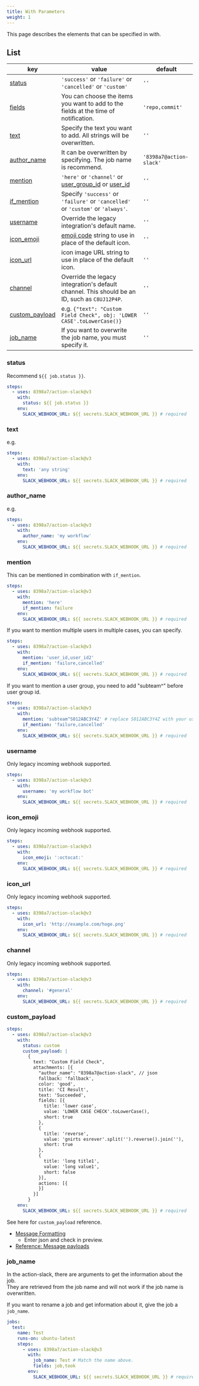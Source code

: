 ```yaml
---
title: With Parameters
weight: 1
---
```


This page describes the elements that can be specified in with.

## List

| key                                    | value                                                                                                                                                                                                | default                 |
| -------------------------------------- | ---------------------------------------------------------------------------------------------------------------------------------------------------------------------------------------------------- | ----------------------- |
| [status](/usage/with#status)                 | `'success'` or `'failure'` or `'cancelled'` or `'custom'`                                                                                                                                            | `''`                    |
| [fields](/usage/fields)                      | You can choose the items you want to add to the fields at the time of notification.                                                                                                                  | `'repo,commit'`         |
| [text](/usage/with#text)                     | Specify the text you want to add. All strings will be overwritten.                                                                                                                                   | `''`                    |
| [author_name](/usage/with#author_name)       | It can be overwritten by specifying. The job name is recommend.                                                                                                                                      | `'8398a7@action-slack'` |
| [mention](/usage/with#mention)               | `'here'` or `'channel'` or [user_group_id](https://api.slack.com/reference/surfaces/formatting#mentioning-groups) or [user_id](https://api.slack.com/reference/surfaces/formatting#mentioning-users) | `''`                    |
| [if_mention](/usage/with#mention)            | Specify `'success'` or `'failure'` or `'cancelled'` or `'custom'` or `'always'`.                                                                                                                     | `''`                    |
| [username](/usage/with#username)             | Override the legacy integration's default name.                                                                                                                                                      | `''`                    |
| [icon_emoji](/usage/with#icon_emoji)         | [emoji code](https://www.webfx.com/tools/emoji-cheat-sheet/) string to use in place of the default icon.                                                                                             | `''`                    |
| [icon_url](/usage/with#icon_url)             | icon image URL string to use in place of the default icon.                                                                                                                                           | `''`                    |
| [channel](/usage/with#channel)               | Override the legacy integration's default channel. This should be an ID, such as `C8UJ12P4P`.                                                                                                        | `''`                    |
| [custom_payload](/usage/with#custom_payload) | e.g. `{"text": "Custom Field Check", obj: 'LOWER CASE'.toLowerCase()}`                                                                                                                               | `''`                    |
| [job_name](/usage/with#job_name)             | If you want to overwrite the job name, you must specify it.                                                                                                                                          | `''`                    |

### status

Recommend `${{ job.status }}`.

```yaml
steps:
  - uses: 8398a7/action-slack@v3
    with:
      status: ${{ job.status }}
    env:
      SLACK_WEBHOOK_URL: ${{ secrets.SLACK_WEBHOOK_URL }} # required
```

### text

e.g.

```yaml
steps:
  - uses: 8398a7/action-slack@v3
    with:
      text: 'any string'
    env:
      SLACK_WEBHOOK_URL: ${{ secrets.SLACK_WEBHOOK_URL }} # required
```

### author_name

e.g.

```yaml
steps:
  - uses: 8398a7/action-slack@v3
    with:
      author_name: 'my workflow'
    env:
      SLACK_WEBHOOK_URL: ${{ secrets.SLACK_WEBHOOK_URL }} # required
```

### mention

This can be mentioned in combination with `if_mention`.

```yaml
steps:
  - uses: 8398a7/action-slack@v3
    with:
      mention: 'here'
      if_mention: failure
    env:
      SLACK_WEBHOOK_URL: ${{ secrets.SLACK_WEBHOOK_URL }} # required
```

If you want to mention multiple users in multiple cases, you can specify.

```yaml
steps:
  - uses: 8398a7/action-slack@v3
    with:
      mention: 'user_id,user_id2'
      if_mention: 'failure,cancelled'
    env:
      SLACK_WEBHOOK_URL: ${{ secrets.SLACK_WEBHOOK_URL }} # required
```

If you want to mention a user group, you need to add "subteam^" before user group id. 

```yaml
steps:
  - uses: 8398a7/action-slack@v3
    with:
      mention: 'subteam^S012ABC3Y4Z' # replace S012ABC3Y4Z with your user group id 
      if_mention: 'failure,cancelled'
    env:
      SLACK_WEBHOOK_URL: ${{ secrets.SLACK_WEBHOOK_URL }} # required
```


### username

Only legacy incoming webhook supported.

```yaml
steps:
  - uses: 8398a7/action-slack@v3
    with:
      username: 'my workflow bot'
    env:
      SLACK_WEBHOOK_URL: ${{ secrets.SLACK_WEBHOOK_URL }} # required
```

### icon_emoji

Only legacy incoming webhook supported.

```yaml
steps:
  - uses: 8398a7/action-slack@v3
    with:
      icon_emoji: ':octocat:'
    env:
      SLACK_WEBHOOK_URL: ${{ secrets.SLACK_WEBHOOK_URL }} # required
```

### icon_url

Only legacy incoming webhook supported.

```yaml
steps:
  - uses: 8398a7/action-slack@v3
    with:
      icon_url: 'http://example.com/hoge.png'
    env:
      SLACK_WEBHOOK_URL: ${{ secrets.SLACK_WEBHOOK_URL }} # required
```

### channel

Only legacy incoming webhook supported.

```yaml
steps:
  - uses: 8398a7/action-slack@v3
    with:
      channel: '#general'
    env:
      SLACK_WEBHOOK_URL: ${{ secrets.SLACK_WEBHOOK_URL }} # required
```

### custom_payload

```yaml
steps:
  - uses: 8398a7/action-slack@v3
    with:
      status: custom
      custom_payload: |
        {
          text: "Custom Field Check",
          attachments: [{
            "author_name": "8398a7@action-slack", // json
            fallback: 'fallback',
            color: 'good',
            title: 'CI Result',
            text: 'Succeeded',
            fields: [{
              title: 'lower case',
              value: 'LOWER CASE CHECK'.toLowerCase(),
              short: true
            },
            {
              title: 'reverse',
              value: 'gnirts esrever'.split('').reverse().join(''),
              short: true
            },
            {
              title: 'long title1',
              value: 'long value1',
              short: false
            }],
            actions: [{
            }]
          }]
        }
    env:
      SLACK_WEBHOOK_URL: ${{ secrets.SLACK_WEBHOOK_URL }} # required
```

See here for `custom_payload` reference.

- [Message Formatting](https://api.slack.com/docs/messages/builder)
  - Enter json and check in preview.
- [Reference: Message payloads](https://api.slack.com/reference/messaging/payload)

### job_name

In the action-slack, there are arguments to get the information about the job.  
They are retrieved from the job name and will not work if the job name is overwritten.

If you want to rename a job and get information about it, give the job a `job_name`.

```yaml
jobs:
  test:
    name: Test
    runs-on: ubuntu-latest
    steps:
      - uses: 8398a7/action-slack@v3
        with:
          job_name: Test # Match the name above.
          fields: job,took
        env:
          SLACK_WEBHOOK_URL: ${{ secrets.SLACK_WEBHOOK_URL }} # required
```

